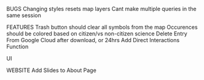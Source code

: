 BUGS
Changing styles resets map layers
Cant make multiple queries in the same session

FEATURES
Trash button should clear all symbols from the map
Occurences should be colored based on citizen/vs non-citizen science
Delete Entry From Google Cloud after download, or 24hrs
Add Direct Interactions Function

UI


WEBSITE
Add Slides to About Page
